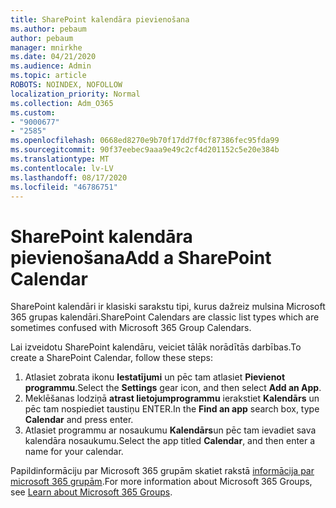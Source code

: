 ```yaml
---
title: SharePoint kalendāra pievienošana
ms.author: pebaum
author: pebaum
manager: mnirkhe
ms.date: 04/21/2020
ms.audience: Admin
ms.topic: article
ROBOTS: NOINDEX, NOFOLLOW
localization_priority: Normal
ms.collection: Adm_O365
ms.custom:
- "9000677"
- "2585"
ms.openlocfilehash: 0668ed8270e9b70f17dd7f0cf87386fec95fda99
ms.sourcegitcommit: 90f37eebec9aaa9e49c2cf4d201152c5e20e384b
ms.translationtype: MT
ms.contentlocale: lv-LV
ms.lasthandoff: 08/17/2020
ms.locfileid: "46786751"
---
```

# <a name="add-a-sharepoint-calendar"></a><span data-ttu-id="53572-102">SharePoint kalendāra pievienošana</span><span class="sxs-lookup"><span data-stu-id="53572-102">Add a SharePoint Calendar</span></span>

<span data-ttu-id="53572-103">SharePoint kalendāri ir klasiski sarakstu tipi, kurus dažreiz mulsina Microsoft 365 grupas kalendāri.</span><span class="sxs-lookup"><span data-stu-id="53572-103">SharePoint Calendars are classic list types which are sometimes confused with Microsoft 365 Group Calendars.</span></span>
 
<span data-ttu-id="53572-104">Lai izveidotu SharePoint kalendāru, veiciet tālāk norādītās darbības.</span><span class="sxs-lookup"><span data-stu-id="53572-104">To create a SharePoint Calendar, follow these steps:</span></span>
 
1.  <span data-ttu-id="53572-105">Atlasiet zobrata ikonu **Iestatījumi** un pēc tam atlasiet **Pievienot programmu**.</span><span class="sxs-lookup"><span data-stu-id="53572-105">Select the **Settings** gear icon, and then select **Add an App**.</span></span>
2.  <span data-ttu-id="53572-106">Meklēšanas lodziņā **atrast lietojumprogrammu** ierakstiet **Kalendārs** un pēc tam nospiediet taustiņu ENTER.</span><span class="sxs-lookup"><span data-stu-id="53572-106">In the **Find an app** search box, type **Calendar** and press enter.</span></span>
3.  <span data-ttu-id="53572-107">Atlasiet programmu ar nosaukumu **Kalendārs**un pēc tam ievadiet sava kalendāra nosaukumu.</span><span class="sxs-lookup"><span data-stu-id="53572-107">Select the app titled **Calendar**, and then enter a name for your calendar.</span></span>

<span data-ttu-id="53572-108">Papildinformāciju par Microsoft 365 grupām skatiet rakstā [informācija par microsoft 365 grupām](https://support.office.com/article/Learn-about-Office-365-groups-b565caa1-5c40-40ef-9915-60fdb2d97fa2).</span><span class="sxs-lookup"><span data-stu-id="53572-108">For more information about Microsoft 365 Groups, see [Learn about Microsoft 365 Groups](https://support.office.com/article/Learn-about-Office-365-groups-b565caa1-5c40-40ef-9915-60fdb2d97fa2).</span></span>

